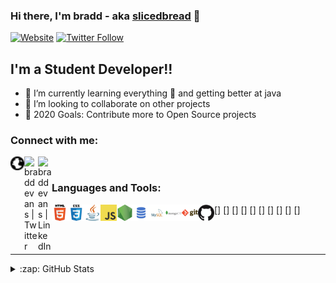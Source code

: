 ### Hi there, I'm bradd - aka [slicedbread][website] 👋

[![Website](https://img.shields.io/website?label=breadhub.co.uk&style=for-the-badge&url=https%3A%2F%2Fbreadhub.co.uk)](https://breadhub.co.uk)
[![Twitter Follow](https://img.shields.io/twitter/follow/_slicedbread__?color=1DA1F2&logo=twitter&style=for-the-badge)](https://twitter.com/intent/follow?original_referer=https%3A%2F%2Fgithub.com%2Fbraddevans&screen_name=braddevans)

## I'm a Student Developer!!

- 🌱 I’m currently learning everything 🤣 and getting better at java
- 👯 I’m looking to collaborate on other projects
- 🥅 2020 Goals: Contribute more to Open Source projects

### Connect with me:

[<img align="left" alt="breadhub.co.uk" width="22px" src="https://raw.githubusercontent.com/iconic/open-iconic/master/svg/globe.svg" />][website]
[<img align="left" alt="braddevans | Twitter" width="22px" src="https://cdn.jsdelivr.net/npm/simple-icons@v3/icons/twitter.svg" />][twitter]
[<img align="left" alt="braddevans | LinkedIn" width="22px" src="https://cdn.jsdelivr.net/npm/simple-icons@v3/icons/linkedin.svg" />][linkedin]

<br />

### Languages and Tools:

[<img align="left" alt="HTML5" width="26px" src="https://raw.githubusercontent.com/github/explore/80688e429a7d4ef2fca1e82350fe8e3517d3494d/topics/html/html.png" />]
[<img align="left" alt="CSS3" width="26px" src="https://raw.githubusercontent.com/github/explore/80688e429a7d4ef2fca1e82350fe8e3517d3494d/topics/css/css.png" />]
[<img align="left" alt="Java" width="26px" src="https://raw.githubusercontent.com/github/explore/80688e429a7d4ef2fca1e82350fe8e3517d3494d/topics/java/java.png" />]
[<img align="left" alt="JavaScript" width="26px" src="https://raw.githubusercontent.com/github/explore/80688e429a7d4ef2fca1e82350fe8e3517d3494d/topics/javascript/javascript.png" />]
[<img align="left" alt="Node.js" width="26px" src="https://raw.githubusercontent.com/github/explore/80688e429a7d4ef2fca1e82350fe8e3517d3494d/topics/nodejs/nodejs.png" />]
[<img align="left" alt="SQL" width="26px" src="https://raw.githubusercontent.com/github/explore/80688e429a7d4ef2fca1e82350fe8e3517d3494d/topics/sql/sql.png" />]
[<img align="left" alt="MySQL" width="26px" src="https://raw.githubusercontent.com/github/explore/80688e429a7d4ef2fca1e82350fe8e3517d3494d/topics/mysql/mysql.png" />]
[<img align="left" alt="MongoDB" width="26px" src="https://raw.githubusercontent.com/github/explore/80688e429a7d4ef2fca1e82350fe8e3517d3494d/topics/mongodb/mongodb.png" />]
[<img align="left" alt="Git" width="26px" src="https://raw.githubusercontent.com/github/explore/80688e429a7d4ef2fca1e82350fe8e3517d3494d/topics/git/git.png" />]
[<img align="left" alt="GitHub" width="26px" src="https://raw.githubusercontent.com/github/explore/78df643247d429f6cc873026c0622819ad797942/topics/github/github.png" />]

<br />
<br />

---

<details>
  <summary>:zap: GitHub Stats</summary>
  
   [![braddevans's github stats](https://github-readme-stats.vercel.app/api?username=braddevans)](https://github.com/braddevans)


</details>

[website]: https://breadhub.co.uk
[twitter]: https://twitter.com/_slicedbread__
[youtube]: https://youtube.com/braddevans
[linkedin]: https://linkedin.com/in/braddevans
